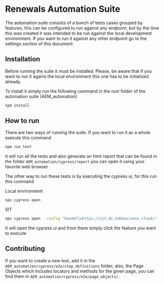 # Renewals Automation Suite

The automation suite consists of a bunch of tests cases grouped by features, this can be configured to run against any endpoint, but by the time this was created it was intended to be run against the local development environment. If you want to run it against any other endpoint go to the settings section of this document

## Installation

Before running the suite it must be installed. Please, be aware that if you want to run it agains the local environment this one has to be initialized already.

To install it simply run the following command in the root folder of the automation suite (AEM_automation)

```bash
npm install
```

## How to run

There are two ways of running the suite. If you want to run it as a whole execute this command
```bash
npm run test
```
It will run all the tests and also generate an html report that can be found in the folder `AEM_automation/cypress/report` you can open it using your favorite web browser

The other way to run these tests is by executing the cypress ui, for this run this command

Local environment
```bash
npx cypress open
```

SIT
```bash
npx cypress open --config "baseUrl=https://sit.dc.tdebusiness.cloud/"
```
It will open the cypress ui and from there simply click the feature you want to execute

## Contributing
If you want to create a new test, add it in the `AEM_automation/cypress/e2e/step_definitions` folder, also, the Page Objects which includes locators and methods for the given page, you can find them in `AEM_automation/cypress/e2e/page_objects/`.